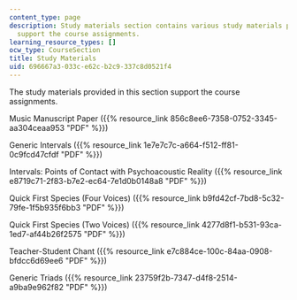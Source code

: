 ```yaml
---
content_type: page
description: Study materials section contains various study materials provided to
  support the course assignments.
learning_resource_types: []
ocw_type: CourseSection
title: Study Materials
uid: 696667a3-033c-e62c-b2c9-337c8d0521f4
---
```


The study materials provided in this section support the course assignments.

Music Manuscript Paper ({{% resource_link 856c8ee6-7358-0752-3345-aa304ceaa953 "PDF" %}})

Generic Intervals ({{% resource_link 1e7e7c7c-a664-f512-ff81-0c9fcd47cfdf "PDF" %}})

Intervals: Points of Contact with Psychoacoustic Reality ({{% resource_link e8719c71-2f83-b7e2-ec64-7e1d0b0148a8 "PDF" %}})

Quick First Species (Four Voices) ({{% resource_link b9fd42cf-7bd8-5c32-79fe-1f5b935f6bb3 "PDF" %}})

Quick First Species (Two Voices) ({{% resource_link 4277d8f1-b531-93ca-1ed7-af44b26f2575 "PDF" %}})

Teacher-Student Chant ({{% resource_link e7c884ce-100c-84aa-0908-bfdcc6d69ee6 "PDF" %}})

Generic Triads ({{% resource_link 23759f2b-7347-d4f8-2514-a9ba9e962f82 "PDF" %}})